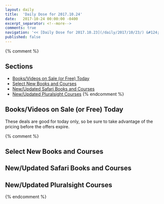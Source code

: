 ```yaml
---
layout: daily
title:  'Daily Dose for 2017.10.24'
date:   2017-10-24 00:00:00 -0400
excerpt_separator: <!--more-->
comments: true
navigation: '<< [Daily Dose for 2017.10.23](/daily/2017/10/23/) &#124; [Oct 2017](/daily/2017/10/) &#124; [2017](/daily/2017/) &#124; Daily Dose for 2017.10.25 >>'
published: false
---
```

{% comment %}
## Sections
* [Books/Videos on Sale (or Free) Today](#sale)
* [Select New Books and Courses](#select)
* [New/Updated Safari Books and Courses](#safari-new)
* [New/Updated Pluralsight Courses](#pluralsight-new)
{% endcomment %}

## <a name="sale"></a>Books/Videos on Sale (or Free) Today ##
These deals are good for today only, so be sure to take advantage of the pricing before the offers expire.

{% comment %}
## <a name="select"></a>Select New Books and Courses ##

## <a name="safari-new"></a>New/Updated Safari Books and Courses ## 

## <a name="pluralsight-new"></a>New/Updated Pluralsight Courses ## 
{% endcomment %}
